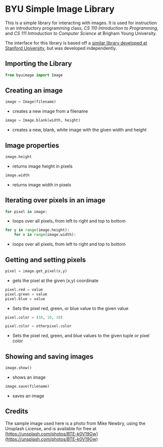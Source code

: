 # BYU Simple Image Library

This is a simple library for interacting with images. It is used for
instruction in an introductory programming class, *CS 110 Introduction to
Programming*, and *CS 111 Introduction to Computer Science* at Brigham Young University.

The interface for this library is based off a [similar library
developed at Stanford
University](https://web.stanford.edu/class/cs106a/handouts_w2021/reference-image.html),
but was developed independently.

## Importing the Library

```python
from byuimage import Image
```

## Creating an image

```python
image = Image(filename)
```

- creates a new image from a filename

```python
image = Image.blank(width, height)
```

- creates a new, blank, white image with the given width and height

## Image properties

```python
image.height
```

- returns image height in pixels

```python
image.width
```

- returns image width in pixels

## Iterating over pixels in an image

```python
for pixel in image:
```

- loops over all pixels, from left to right and top to bottom

```python
for y in range(image.height):
    for x in range(image.width):
```

- loops over all pixels, from left to right and top to bottom

## Getting and setting pixels

```python
pixel = image.get_pixel(x,y)
```

- gets the pixel at the given (x,y) coordinate

```python
pixel.red = value
pixel.green = value
pixel.blue = value
```

- Sets the pixel red, green, or blue value to the given value

```python
pixel.color = (10, 10, 10)

pixel.color = otherpixel.color
```

- Sets the pixel red, green, and blue values to the given tuple or pixel color

## Showing and saving images

```python
image.show()
```

- shows an image

```python
image.save(filename)
```

- saves an image


## Credits

The sample image used here is a photo from Mike Newbry, using the Unsplash
License, and is available for free at [https://unsplash.com/photos/BTE-k0V19Gw](https://unsplash.com/photos/BTE-k0V19Gw)

